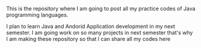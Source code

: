 This is the repository where I am going to post all my practice codes of Java 
programming languages.

I plan to learn Java and Andorid Application development in my next semester.
I am going work on so many projects in next semester that's why
I am making these repository so that I can share all my codes here
